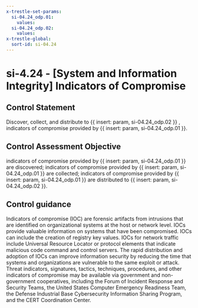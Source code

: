 ```yaml
---
x-trestle-set-params:
  si-04.24_odp.01:
    values:
  si-04.24_odp.02:
    values:
x-trestle-global:
  sort-id: si-04.24
---
```


# si-4.24 - \[System and Information Integrity\] Indicators of Compromise

## Control Statement

Discover, collect, and distribute to {{ insert: param, si-04.24_odp.02 }} , indicators of compromise provided by {{ insert: param, si-04.24_odp.01 }}.

## Control Assessment Objective

indicators of compromise provided by {{ insert: param, si-04.24_odp.01 }} are discovered;
indicators of compromise provided by {{ insert: param, si-04.24_odp.01 }} are collected;
indicators of compromise provided by {{ insert: param, si-04.24_odp.01 }} are distributed to {{ insert: param, si-04.24_odp.02 }}.

## Control guidance

Indicators of compromise (IOC) are forensic artifacts from intrusions that are identified on organizational systems at the host or network level. IOCs provide valuable information on systems that have been compromised. IOCs can include the creation of registry key values. IOCs for network traffic include Universal Resource Locator or protocol elements that indicate malicious code command and control servers. The rapid distribution and adoption of IOCs can improve information security by reducing the time that systems and organizations are vulnerable to the same exploit or attack. Threat indicators, signatures, tactics, techniques, procedures, and other indicators of compromise may be available via government and non-government cooperatives, including the Forum of Incident Response and Security Teams, the United States Computer Emergency Readiness Team, the Defense Industrial Base Cybersecurity Information Sharing Program, and the CERT Coordination Center.
